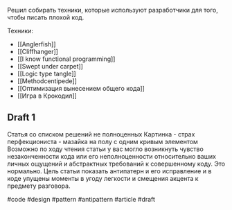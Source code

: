 Решил собирать техники, которые используют разработчики для того, чтобы писать плохой код.

Техники:
- [[Anglerfish]]
- [[Cliffhanger]]
- [[I know functional programming]]
- [[Swept under carpet]]
- [[Logic type tangle]]
- [[Methodcentipede]]
- [[Оптимизация вынесением общего кода]]
- [[Игра в Крокодил]]

## Draft 1

Статья со списком решений не полноценных 
Картинка - страх перфекциониста - мазайка на полу с одним кривым элементом
Возможно по ходу чтения статьи у вас могло возникнуть чувство незаконченности кода или его неполноценности относительно ваших личных ощущений и абстрактных требований к совершенному коду. Это нормально. Цель статьи показать антипатерн и его исправление и в коде упущены моменты в угоду легкости и смещения акцента к предмету разговора.

#code #design #pattern #antipattern #article #draft